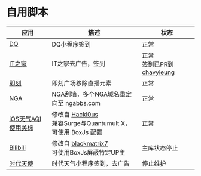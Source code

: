 # 自用脚本

|应用|描述|状态|
|---|---|---|
|[DQ](https://github.com/chouchoui/QuanX/tree/master/Scripts/dq)|DQ小程序签到|正常|
|[IT之家](https://github.com/chouchoui/QuanX/tree/master/Scripts/ithome)|IT之家去广告，签到|正常<br/>签到已PR到 [chavyleung](https://github.com/chavyleung/scripts/tree/master/ithome)|
|[即刻](https://github.com/chouchoui/QuanX/tree/master/Scripts/jike)|即刻广场移除直播元素|正常|
|[NGA](https://github.com/chouchoui/QuanX/tree/master/Scripts/nga)|NGA刮墙，多个NGA域名重定向至 ngabbs.com |正常|
|[iOS天气AQI使用美标](https://github.com/chouchoui/QuanX/tree/master/Scripts/iOS_Weather_AQI_Standard)|修改自 [Hackl0us](https://github.com/Hackl0us/SS-Rule-Snippet/blob/master/Scripts/Surge/iOS_Weather_AQI_Standard.js)<br />兼容Surge与Quantumult X，可使用 BoxJs 配置|正常|
|[Bilibili](https://github.com/chouchoui/QuanX/tree/master/Scripts/bilibili)|修改自 [blackmatrix7](https://github.com/blackmatrix7/ios_rule_script/tree/master/script/bilibili)<br/>可使用BoxJs屏蔽特定UP主|主库状态停止|
|[时代天使](https://github.com/chouchoui/QuanX/tree/master/Scripts/angelalign)|时代天气小程序签到，去广告|停止维护|